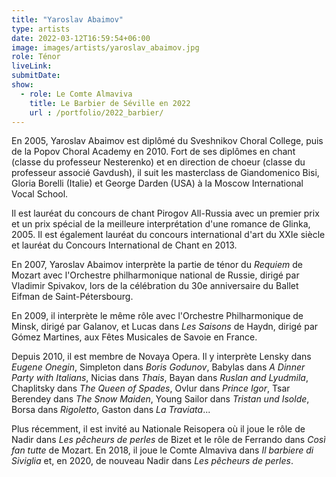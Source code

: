 ```yaml
---
title: "Yaroslav Abaimov"
type: artists
date: 2022-03-12T16:59:54+06:00
image: images/artists/yaroslav_abaimov.jpg
role: Ténor
liveLink: 
submitDate: 
show:
  - role: Le Comte Almaviva
    title: Le Barbier de Séville en 2022
    url : /portfolio/2022_barbier/
---
```


En 2005, Yaroslav Abaimov est diplômé du Sveshnikov Choral College, puis de la Popov Choral Academy en 2010.
Fort de ses diplômes en chant (classe du professeur Nesterenko) et en direction de choeur (classe du professeur associé Gavdush), il suit les masterclass de Giandomenico Bisi, Gloria Borelli (Italie) et George Darden (USA) à la Moscow International Vocal School.

Il est lauréat du concours de chant Pirogov All-Russia avec un premier prix et un prix spécial de la meilleure interprétation d'une romance de Glinka, 2005. Il est également lauréat du concours international d'art du XXIe siècle et lauréat du Concours International de Chant en 2013.

En 2007, Yaroslav Abaimov interprète la partie de ténor du *Requiem* de Mozart avec l'Orchestre philharmonique national de Russie, dirigé par Vladimir Spivakov, lors de la célébration du 30e anniversaire du Ballet Eifman de Saint-Pétersbourg.

En 2009, il interprète le même rôle avec l'Orchestre Philharmonique de Minsk, dirigé par Galanov, et Lucas dans *Les Saisons* de Haydn, dirigé par Gómez Martines, aux Fêtes Musicales de Savoie en France.

Depuis 2010, il est membre de Novaya Opera. Il y interprète Lensky dans *Eugene Onegin*, Simpleton dans *Boris Godunov*, Babylas dans *A Dinner Party with Italians*, Nicias dans *Thais*, Bayan dans *Ruslan and Lyudmila*, Chaplitsky dans *The Queen of Spades*, Ovlur dans *Prince Igor*, Tsar Berendey dans *The Snow Maiden*, Young Sailor dans *Tristan und Isolde*, Borsa dans *Rigoletto*, Gaston dans *La Traviata*...

Plus récemment, il est invité au Nationale Reisopera où il joue le rôle de Nadir dans *Les pêcheurs de perles* de Bizet et le rôle de Ferrando dans *Così fan tutte* de Mozart. En 2018, il joue le Comte Almaviva dans *Il barbiere di Siviglia* et, en 2020, de nouveau Nadir dans *Les pêcheurs de perles*. 